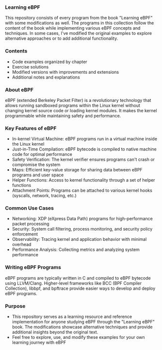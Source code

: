 
### Learning eBPF 
This repository consists of every program from the book "Learning eBPF" with some modifications as well.
The programs in this collection follow the content of the book while implementing various eBPF concepts and techniques. In some cases, I've modified the original examples to explore alternative approaches or to add additional functionality.

### Contents
- Code examples organized by chapter
- Exercise solutions
- Modified versions with improvements and extensions
- Additional notes and explanations

### About eBPF
eBPF (extended Berkeley Packet Filter) is a revolutionary technology that allows running sandboxed programs within the Linux kernel without changing kernel source code or loading kernel modules. It makes the kernel programmable while maintaining safety and performance.

### Key Features of eBPF
- In-kernel Virtual Machine: eBPF programs run in a virtual machine inside the Linux kernel
- Just-in-Time Compilation: eBPF bytecode is compiled to native machine code for optimal performance
- Safety Verification: The kernel verifier ensures programs can't crash or compromise the system
- Maps: Efficient key-value storage for sharing data between eBPF programs and user space
- Helper Functions: Access to kernel functionality through a set of helper functions
- Attachment Points: Programs can be attached to various kernel hooks (syscalls, network, tracing, etc.)

### Common Use Cases
- Networking: XDP (eXpress Data Path) programs for high-performance packet processing
- Security: System call filtering, process monitoring, and security policy enforcement
- Observability: Tracing kernel and application behavior with minimal overhead
- Performance Analysis: Collecting metrics and analyzing system performance

### Writing eBPF Programs
eBPF programs are typically written in C and compiled to eBPF bytecode using LLVM/Clang. Higher-level frameworks like BCC (BPF Compiler Collection), libbpf, and bpftrace provide easier ways to develop and deploy eBPF programs.

### Purpose
- This repository serves as a learning resource and reference implementation for anyone studying eBPF through the "Learning eBPF" book. The modifications showcase alternative techniques and provide additional insights beyond the original text.
- Feel free to explore, use, and modify these examples for your own learning journey with eBPF

